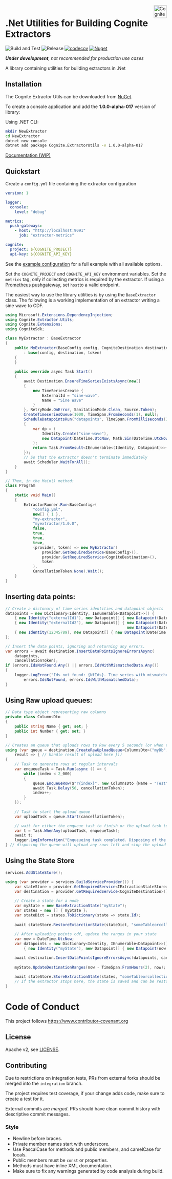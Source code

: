 <a href="https://cognite.com/">
    <img src="https://images.squarespace-cdn.com/content/5bd167cf65a707203855d3c0/1540463676940-6USHZRRF36KCAZLUPM2P/Logo-H.jpg?format=300w&content-type=image%2Fjpeg" alt="Cognite logo" title="Cognite" align="right" height="40" />
</a>

.Net Utilities for Building Cognite Extractors
=======================
![Build and Test](https://github.com/cognitedata/dotnet-extractor-utils/workflows/Build%20and%20Test/badge.svg?branch=master&event=push)
![Release](https://github.com/cognitedata/dotnet-extractor-utils/workflows/Create%20Release/badge.svg)
[![codecov](https://codecov.io/gh/cognitedata/dotnet-extractor-utils/branch/master/graph/badge.svg?token=2IX9UN9ING)](https://codecov.io/gh/cognitedata/dotnet-extractor-utils)
[![Nuget](https://img.shields.io/nuget/vpre/Cognite.ExtractorUtils)](https://www.nuget.org/packages/Cognite.ExtractorUtils/)

_**Under development**, not recommended for production use cases_

A library containing utilities for building extractors in .Net

## Installation

The Cognite Extractor Utils can be downloaded from [NuGet](https://www.nuget.org/packages/Cognite.ExtractorUtils). 

To create a console application and add the **1.0.0-alpha-017** version of library:

Using .NET CLI:
```sh
mkdir NewExtractor
cd NewExtractor
dotnet new console
dotnet add package Cognite.ExtractorUtils -v 1.0.0-alpha-017
```

[Documentation (WIP)](https://cognitedata.github.io/dotnet-extractor-utils/index.html)

## Quickstart

Create a ```config.yml``` file containing the extractor configuration

```yaml
version: 1

logger:
  console:
    level: "debug"

metrics:
  push-gateways:
    - host: "http://localhost:9091"
      job: "extractor-metrics"

cognite:
  project: ${COGNITE_PROJECT}
  api-key: ${COGNITE_API_KEY}
```

See the [example configuration](ExtractorUtils/config/config.example.yml) for a full example with all available options.

Set the ```COGNITE_PROJECT``` and ```COGNITE_API_KEY``` environment variables. Set the ```metrics``` tag, only if collecting metrics is required by the extractor. If using a [Prometheus pushgateway](https://prometheus.io/docs/practices/pushing/), set ```host```to a valid endpoint.

The easiest way to use the library utilities is by using the ```BaseExtractor``` class. The following is a working implementation of an extractor writing a sine wave to CDF.

```c#
using Microsoft.Extensions.DependencyInjection;
using Cognite.Extractor.Utils;
using Cognite.Extensions;
using CogniteSdk;

class MyExtractor : BaseExtractor
{
	public MyExtractor(BaseConfig config, CogniteDestination destination, CancellationToken token)
		: base(config, destination, token)
	{
	}
	
	public override async Task Start() 
	{
		await Destination.EnsureTimeSeriesExistsAsync(new[]
        {
            new TimeSeriesCreate {
                ExternalId = "sine-wave",
                Name = "Sine Wave"
            }
        }, RetryMode.OnError, SanitationMode.Clean, Source.Token);
		CreateTimeseriesQueue(1000, TimeSpan.FromSeconds(1), null);
		ScheduleDatapointsRun("datapoints", TimeSpan.FromMilliseconds(100), token =>
		{
			var dp = (
				Identity.Create("sine-wave"),
				new Datapoint(DateTime.UtcNow, Math.Sin(DateTime.UtcNow.Ticks))
			);
			return Task.FromResult<IEnumerable<(Identity, Datapoint)>>(new [] { dp });
		});
		// So that the extractor doesn't terminate immediately
		await Scheduler.WaitForAll();
	}
}

// Then, in the Main() method:
class Program
{
	static void Main()
	{
		ExtractorRunner.Run<BaseConfig>(
			"config.yml",
			new[] { 1 },
			"my-extractor",
			"myextractor/1.0.0",
			false,
			true,
			true,
			true,
			(provider, token) => new MyExtractor(
				provider.GetRequiredService<BaseConfig>(),
				provider.GetRequiredService<CogniteDestination>(),
				token
			),
			CancellationToken.None).Wait();
	}
}

```

## Inserting data points:
```c#
// Create a dictonary of time series identities and datapoint objects
datapoints = new Dictionary<Identity, IEnumerable<Datapoint>>() {
    { new Identity("externalId1"), new Datapoint[] { new Datapoint(DateTime.UtcNow, "A")}},
    { new Identity("externalId2"), new Datapoint[] { new Datapoint(DateTime.UtcNow, 1), 
                                                     new Datapoint(DateTime.UtcNow, 2)}},
    { new Identity(12345789), new Datapoint[] { new Datapoint(DateTime.UtcNow, 1)}}}
};

// Insert the data points, ignoring and returning any errors.
var errors = await destination.InsertDataPointsIgnoreErrorsAsync(
    datapoints,
    cancellationToken);
if (errors.IdsNotFound.Any() || errors.IdsWithMismatchedData.Any())
{
    logger.LogError("Ids not found: {NfIds}. Time series with mismatched type: {MmIds}",
        errors.IdsNotFound, errors.IdsWithMismatchedData);
}
```

## Using Raw upload queues:
```c#
// Data type object representing raw columns
private class ColumnsDto
{
    public string Name { get; set; }
    public int Number { get; set; }
}

// Creates an queue that uploads rows to Raw every 5 seconds (or when the queue size reaches 1.000)
using (var queue = destination.CreateRawUploadQueue<ColumnsDto>("myDb", "myTable", TimeSpan.FromSeconds(5), 1_000,
    result => { // handle result of upload here }))
{
    // Task to generate rows at regular intervals
    var enqueueTask = Task.Run(async () => {
        while (index < 2_000)
        {
            queue.EnqueueRow($"r{index}", new ColumnsDto {Name = "Test", Number = index});
            await Task.Delay(50, cancellationToken);
            index++;
        }
    });
    
    // Task to start the upload queue
    var uploadTask = queue.Start(cancellationToken);

    // wait for either the enqueue task to finish or the upload task to fail
    var t = Task.WhenAny(uploadTask, enqueueTask);
    await t;
    logger.LogInformation("Enqueueing task completed. Disposing of the upload queue");
} // disposing the queue will upload any rows left and stop the upload loop

```

## Using the State Store
```c#
services.AddStateStore();

using (var provider = services.BuildServiceProvider()) {
    var stateStore = provider.GetRequiredService<IExtractionStateStore>();
    var destination = provider.GetRequiredService<CogniteDestination>();
    
    // Create a state for a node
    var myState = new BaseExtractionState("myState");
    var states = new [] { myState };
    var stateDict = states.ToDictionary(state => state.Id);
    
    await stateStore.RestoreExtarctionState(stateDict, "someTableorcollection", cancellationToken)
   
    // After uploading points cdf, update the ranges in your state
    var now = DateTime.UtcNow;
    var datapoints = new Dictionary<Identity, IEnumerable<Datapoint>>() {
        { new Identity("myState"), new Datapoint[] { new Datapoint(now - TimeSpan.FromHours(2), "B"), new Datapoint(now, "A")}}}

    await destination.InsertDataPointsIgnoreErrorsAsync(datapoints, cancellationToken);
    
    myState.UpdateDestinationRanges(now - TimeSpan.FromHours(2), now);
    
    await stateStore.StoreExtractionState(states, "someTableorcollection", cancellationToken);
    // If the extractor stops here, the state is saved and can be restored after restart.
}
```

# Code of Conduct

This project follows https://www.contributor-covenant.org

## License

Apache v2, see [LICENSE](https://github.com/cognitedata/dotnet-extractor-utils/blob/master/LICENSE).

## Contributing

Due to restrictions on integration tests, PRs from external forks should be merged into the `integration` branch.

The project requires test coverage, if your change adds code, make sure to create a test for it.

External commits are _merged_. PRs should have clean commit history with descriptive commit messages.

### Style

 - Newline before braces.
 - Private member names start with underscore.
 - Use PascalCase for methods and public members, and camelCase for locals.
 - Public members must be `const` or properties.
 - Methods must have inline XML documentation.
 - Make sure to fix any warnings generated by code analysis during build.
